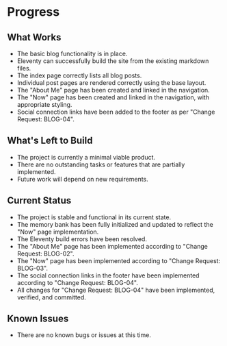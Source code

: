 # Progress

## What Works
- The basic blog functionality is in place.
- Eleventy can successfully build the site from the existing markdown files.
- The index page correctly lists all blog posts.
- Individual post pages are rendered correctly using the base layout.
- The "About Me" page has been created and linked in the navigation.
- The "Now" page has been created and linked in the navigation, with appropriate styling.
- Social connection links have been added to the footer as per "Change Request: BLOG-04".

## What's Left to Build
- The project is currently a minimal viable product.
- There are no outstanding tasks or features that are partially implemented.
- Future work will depend on new requirements.

## Current Status
- The project is stable and functional in its current state.
- The memory bank has been fully initialized and updated to reflect the "Now" page implementation.
- The Eleventy build errors have been resolved.
- The "About Me" page has been implemented according to "Change Request: BLOG-02".
- The "Now" page has been implemented according to "Change Request: BLOG-03".
- The social connection links in the footer have been implemented according to "Change Request: BLOG-04".
- All changes for "Change Request: BLOG-04" have been implemented, verified, and committed.

## Known Issues
- There are no known bugs or issues at this time.

